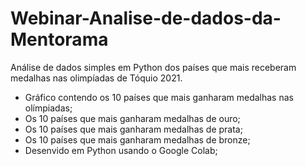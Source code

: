 # Webinar-Analise-de-dados-da-Mentorama
Análise de dados simples em Python dos países que mais receberam medalhas nas olimpíadas de Tóquio 2021.
- Gráfico contendo os 10 países que mais ganharam medalhas nas olímpiadas;
- Os 10 países que mais ganharam medalhas de ouro;
- Os 10 países que mais ganharam medalhas de prata;
- Os 10 países que mais ganharam medalhas de bronze;
- Desenvido em Python usando o Google Colab;
